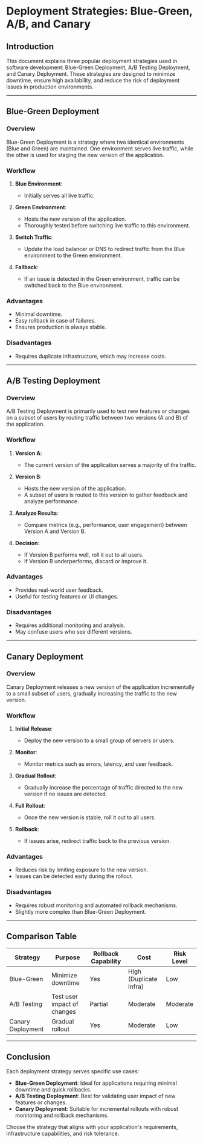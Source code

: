 
# Deployment Strategies: Blue-Green, A/B, and Canary

## Introduction
This document explains three popular deployment strategies used in software development: Blue-Green Deployment, A/B Testing Deployment, and Canary Deployment. These strategies are designed to minimize downtime, ensure high availability, and reduce the risk of deployment issues in production environments.

---

## Blue-Green Deployment

### Overview
Blue-Green Deployment is a strategy where two identical environments (Blue and Green) are maintained. One environment serves live traffic, while the other is used for staging the new version of the application.

### Workflow
1. **Blue Environment**:
   - Initially serves all live traffic.

2. **Green Environment**:
   - Hosts the new version of the application.
   - Thoroughly tested before switching live traffic to this environment.

3. **Switch Traffic**:
   - Update the load balancer or DNS to redirect traffic from the Blue environment to the Green environment.

4. **Fallback**:
   - If an issue is detected in the Green environment, traffic can be switched back to the Blue environment.

### Advantages
- Minimal downtime.
- Easy rollback in case of failures.
- Ensures production is always stable.

### Disadvantages
- Requires duplicate infrastructure, which may increase costs.

---

## A/B Testing Deployment

### Overview
A/B Testing Deployment is primarily used to test new features or changes on a subset of users by routing traffic between two versions (A and B) of the application.

### Workflow
1. **Version A**:
   - The current version of the application serves a majority of the traffic.

2. **Version B**:
   - Hosts the new version of the application.
   - A subset of users is routed to this version to gather feedback and analyze performance.

3. **Analyze Results**:
   - Compare metrics (e.g., performance, user engagement) between Version A and Version B.

4. **Decision**:
   - If Version B performs well, roll it out to all users.
   - If Version B underperforms, discard or improve it.

### Advantages
- Provides real-world user feedback.
- Useful for testing features or UI changes.

### Disadvantages
- Requires additional monitoring and analysis.
- May confuse users who see different versions.

---

## Canary Deployment

### Overview
Canary Deployment releases a new version of the application incrementally to a small subset of users, gradually increasing the traffic to the new version.

### Workflow
1. **Initial Release**:
   - Deploy the new version to a small group of servers or users.

2. **Monitor**:
   - Monitor metrics such as errors, latency, and user feedback.

3. **Gradual Rollout**:
   - Gradually increase the percentage of traffic directed to the new version if no issues are detected.

4. **Full Rollout**:
   - Once the new version is stable, roll it out to all users.

5. **Rollback**:
   - If issues arise, redirect traffic back to the previous version.

### Advantages
- Reduces risk by limiting exposure to the new version.
- Issues can be detected early during the rollout.

### Disadvantages
- Requires robust monitoring and automated rollback mechanisms.
- Slightly more complex than Blue-Green Deployment.

---

## Comparison Table
| Strategy         | Purpose                     | Rollback Capability | Cost             | Risk Level |
|------------------|-----------------------------|----------------------|------------------|------------|
| Blue-Green       | Minimize downtime          | Yes                  | High (Duplicate Infra) | Low        |
| A/B Testing      | Test user impact of changes| Partial              | Moderate         | Moderate   |
| Canary Deployment| Gradual rollout            | Yes                  | Moderate         | Low        |

---

## Conclusion
Each deployment strategy serves specific use cases:
- **Blue-Green Deployment**: Ideal for applications requiring minimal downtime and quick rollbacks.
- **A/B Testing Deployment**: Best for validating user impact of new features or changes.
- **Canary Deployment**: Suitable for incremental rollouts with robust monitoring and rollback mechanisms.

Choose the strategy that aligns with your application's requirements, infrastructure capabilities, and risk tolerance.
